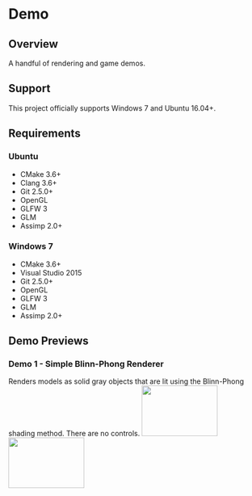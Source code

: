 # Demo #

## Overview ##
A handful of rendering and game demos.

## Support ##
This project officially supports Windows 7 and Ubuntu 16.04+.

## Requirements ##

### Ubuntu ###
 * CMake 3.6+
 * Clang 3.6+
 * Git 2.5.0+
 * OpenGL
 * GLFW 3
 * GLM
 * Assimp 2.0+

### Windows 7 ###
 * CMake 3.6+
 * Visual Studio 2015
 * Git 2.5.0+
 * OpenGL
 * GLFW 3
 * GLM
 * Assimp 2.0+
 
## Demo Previews ##
### Demo 1 - Simple Blinn-Phong Renderer ###
Renders models as solid gray objects that are lit using the 
Blinn-Phong shading method. There are no controls.
<img src="http://i.imgur.com/YFlAEFd.png" width="150" height="100" />
<img src="http://i.imgur.com/YilEqRU.png" width="150" height="100" />
